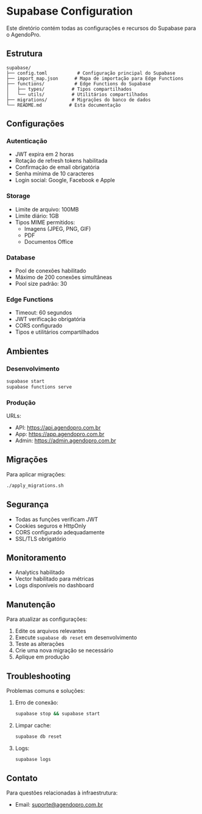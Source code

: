 # Supabase Configuration

Este diretório contém todas as configurações e recursos do Supabase para o AgendoPro.

## Estrutura

```
supabase/
├── config.toml           # Configuração principal do Supabase
├── import_map.json      # Mapa de importação para Edge Functions
├── functions/           # Edge Functions do Supabase
│   ├── types/          # Tipos compartilhados
│   └── utils/          # Utilitários compartilhados
├── migrations/         # Migrações do banco de dados
└── README.md          # Esta documentação
```

## Configurações

### Autenticação

- JWT expira em 2 horas
- Rotação de refresh tokens habilitada
- Confirmação de email obrigatória
- Senha mínima de 10 caracteres
- Login social: Google, Facebook e Apple

### Storage

- Limite de arquivo: 100MB
- Limite diário: 1GB
- Tipos MIME permitidos:
  - Imagens (JPEG, PNG, GIF)
  - PDF
  - Documentos Office

### Database

- Pool de conexões habilitado
- Máximo de 200 conexões simultâneas
- Pool size padrão: 30

### Edge Functions

- Timeout: 60 segundos
- JWT verificação obrigatória
- CORS configurado
- Tipos e utilitários compartilhados

## Ambientes

### Desenvolvimento

```bash
supabase start
supabase functions serve
```

### Produção

URLs:
- API: https://api.agendopro.com.br
- App: https://app.agendopro.com.br
- Admin: https://admin.agendopro.com.br

## Migrações

Para aplicar migrações:

```bash
./apply_migrations.sh
```

## Segurança

- Todas as funções verificam JWT
- Cookies seguros e HttpOnly
- CORS configurado adequadamente
- SSL/TLS obrigatório

## Monitoramento

- Analytics habilitado
- Vector habilitado para métricas
- Logs disponíveis no dashboard

## Manutenção

Para atualizar as configurações:

1. Edite os arquivos relevantes
2. Execute `supabase db reset` em desenvolvimento
3. Teste as alterações
4. Crie uma nova migração se necessário
5. Aplique em produção

## Troubleshooting

Problemas comuns e soluções:

1. Erro de conexão:
   ```bash
   supabase stop && supabase start
   ```

2. Limpar cache:
   ```bash
   supabase db reset
   ```

3. Logs:
   ```bash
   supabase logs
   ```

## Contato

Para questões relacionadas à infraestrutura:
- Email: suporte@agendopro.com.br 